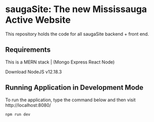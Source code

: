 # saugaSite: The new Mississauga Active Website

This repository holds the code for all saugaSite backend + front end.

## Requirements

This is a MERN stack | (Mongo Express React Node)

Download NodeJS v12.18.3

## Running Application in Development Mode

To run the application, type the command below and then visit http://localhost:8080/

```
npm run dev
```
